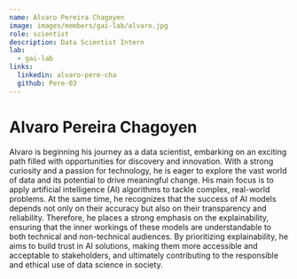 ```yaml
---
name: Alvaro Pereira Chagoyen
image: images/members/gai-lab/alvaro.jpg
role: scientist
description: Data Scientist Intern
lab: 
  - gai-lab
links:
  linkedin: alvaro-pere-cha
  github: Pere-03
---
```


# Alvaro Pereira Chagoyen

Alvaro is beginning his journey as a data scientist, embarking on an exciting path filled with opportunities for discovery and innovation. With a strong curiosity and a passion for technology, he is eager to explore the vast world of data and its potential to drive meaningful change. His main focus is to apply artificial intelligence (AI) algorithms to tackle complex, real-world problems. At the same time, he recognizes that the success of AI models depends not only on their accuracy but also on their transparency and reliability. Therefore, he places a strong emphasis on the explainability, ensuring that the inner workings of these models are understandable to both technical and non-technical audiences. By prioritizing explainability, he aims to build trust in AI solutions, making them more accessible and acceptable to stakeholders, and ultimately contributing to the responsible and ethical use of data science in society.

